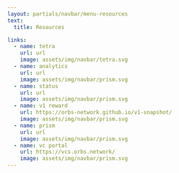 ```yaml
---
layout: partials/navbar/menu-resources
text:
  title: Resources

links:
  - name: tetra
    url: url
    image: assets/img/navbar/tetra.svg
  - name: analytics
    url: url
    image: assets/img/navbar/prism.svg
  - name: status
    url: url
    image: assets/img/navbar/prism.svg
  - name: v1 reward
    url: https://orbs-network.github.io/v1-snapshot/
    image: assets/img/navbar/prism.svg
  - name: prism
    url: url
    image: assets/img/navbar/prism.svg
  - name: vc portal
    url: https://vcs.orbs.network/
    image: assets/img/navbar/prism.svg
---
```


